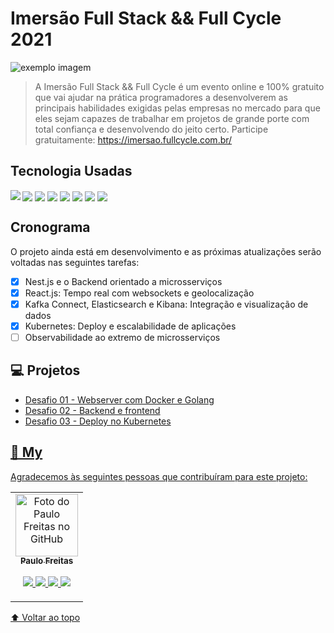 # Imersão Full Stack && Full Cycle 2021

<img src="https://events-fullcycle.s3.amazonaws.com/events-fullcycle/static/site/img/logo-fullcycle-2.png" alt="exemplo imagem">

> A Imersão Full Stack && Full Cycle é um evento online e 100% gratuito que vai ajudar na prática programadores a desenvolverem as principais habilidades exigidas pelas empresas no mercado para que eles sejam capazes de trabalhar em projetos de grande porte com total confiança e desenvolvendo do jeito certo.
Participe gratuitamente: https://imersao.fullcycle.com.br/

## Tecnologia Usadas
 <img align="left" src="https://th3hydr4.files.wordpress.com/2021/04/anyconv.com__nestjs.png"/>	
 <img align="center" src="https://th3hydr4.files.wordpress.com/2021/04/anyconv.com__ka.png"/>	
 <img align="center" src="https://th3hydr4.files.wordpress.com/2021/04/anyconv.com__golang.png"/>	
 <img align="center" src="https://th3hydr4.files.wordpress.com/2021/04/reactjs-1.png"/>	
 <img align="center" src="https://th3hydr4.files.wordpress.com/2021/04/githubactions.png"/>
 <img align="center" src="https://th3hydr4.files.wordpress.com/2021/04/docker.png"/>
 <img align="center" src="https://th3hydr4.files.wordpress.com/2021/04/anyconv.com__kubernetes.png"/>
 <img align="center" src="https://th3hydr4.files.wordpress.com/2021/04/elasticstack.png"/>

## Cronograma

O projeto ainda está em desenvolvimento e as próximas atualizações serão voltadas nas seguintes tarefas:

- [x] Nest.js e o Backend orientado a microsserviços
- [x] React.js: Tempo real com websockets e geolocalização
- [x] Kafka Connect, Elasticsearch e Kibana: Integração e visualização de dados
- [x] Kubernetes: Deploy e escalabilidade de aplicações
- [ ] Observabilidade ao extremo de microsserviços

## 💻 Projetos

- <a href="#"> Desafio 01 - Webserver com Docker e Golang
- <a href="#"> Desafio 02 - Backend e frontend
- <a href="#"> Desafio 03 - Deploy no Kubernetes


## 🤝 My

Agradecemos às seguintes pessoas que contribuíram para este projeto:

<table>
  <tr>
    <td align="center">
      <a href="#">
        <img src="https://avatars.githubusercontent.com/u/42820569?s=460&u=756d1c6a756b352a1095e7cb9289d3170f909765&v=4" width="100px;" alt="Foto do Paulo Freitas no GitHub"/><br>
        <sub>
          <b>Paulo Freitas</b>
        </sub>
        <p align="center">
        <a href="https://www.instagram.com/paulofreitas.py/">
    <img src="https://img.shields.io/badge/Instagram-FF0080?style=for-the-badge&logo=instagram&logoColor=white"/>
  </a>
  <a href="https://www.linkedin.com/in/paulofreitas-py/">
    <img src="https://img.shields.io/badge/LinkedIn-0077B5?style=for-the-badge&logo=linkedin&logoColor=white"/>
  </a>
  <a href="https://github.com/paulofreitas-py">
    <img src="https://img.shields.io/badge/GitHub-100000?style=for-the-badge&logo=github&logoColor=white"/>
    <a href="https://t.me/paulofreitas_py">
    <img src="https://img.shields.io/badge/Telegram-084B8A?style=for-the-badge&logo=telegram&logoColor=white"/>
      </a>
    </td>
    
  </tr>
</table>



[⬆ Voltar ao topo](#nome-do-projeto)<br>

